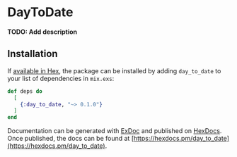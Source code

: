 # DayToDate

**TODO: Add description**

## Installation

If [available in Hex](https://hex.pm/docs/publish), the package can be installed
by adding `day_to_date` to your list of dependencies in `mix.exs`:

```elixir
def deps do
  [
    {:day_to_date, "~> 0.1.0"}
  ]
end
```

Documentation can be generated with [ExDoc](https://github.com/elixir-lang/ex_doc)
and published on [HexDocs](https://hexdocs.pm). Once published, the docs can
be found at [https://hexdocs.pm/day_to_date](https://hexdocs.pm/day_to_date).

